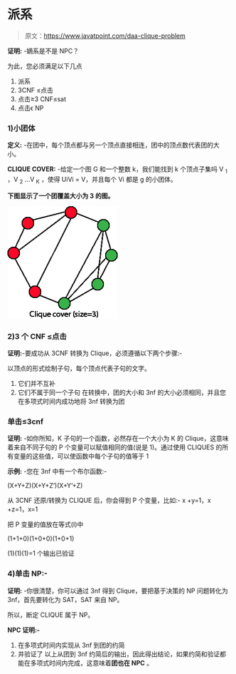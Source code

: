 # 派系

> 原文：<https://www.javatpoint.com/daa-clique-problem>

**证明:** -嫡系是不是 NPC？

为此，您必须满足以下几点

1.  派系
2.  3CNF ≤点击
3.  点击≥3 CNF≤sat
4.  点击&straightepsilon; NP

### 1)小团体

**定义:** -在团中，每个顶点都与另一个顶点直接相连，团中的顶点数代表团的大小。

**CLIQUE COVER:** -给定一个图 G 和一个整数 k，我们能找到 k 个顶点子集吗 V <sub>1</sub> ，V <sub>2</sub> ...V <sub>K</sub> ，使得 UiVi = V，并且每个 Vi 都是 g 的小团体。

**下图显示了一个团覆盖大小为 3 的图。**

![Clique](img/220a61b3d7b1d7a6a595df72dd6b1f29.png)

### 2)3 个 CNF ≤点击

**证明:**-要成功从 3CNF 转换为 Clique，必须遵循以下两个步骤:-

以顶点的形式绘制子句，每个顶点代表子句的文字。

1.  它们并不互补
2.  它们不属于同一个子句
    在转换中，团的大小和 3nf 的大小必须相同，并且您在多项式时间内成功地将 3nf 转换为团

### 单击≤3cnf

**证明:** -如你所知，K 子句的一个函数，必然存在一个大小为 K 的 Clique，这意味着来自不同子句的 P 个变量可以赋值相同的值(说是 1)。通过使用 CLIQUES 的所有变量的这些值，可以使函数中每个子句的值等于 1

**示例:** -您在 3nf 中有一个布尔函数:-

(X+Y+Z)(X+Y+Z’)(X+Y’+Z)

从 3CNF 还原/转换为 CLIQUE 后，你会得到 P 个变量，比如:- x +y=1，x +z=1，x=1

把 P 变量的值放在等式(I)中

(1+1+0)(1+0+0)(1+0+1)

(1)(1)(1)=1 个输出已验证

### 4)单击 NP:-

**证明:** -你很清楚，你可以通过 3nf 得到 Clique，要把基于决策的 NP 问题转化为 3nf，首先要转化为 SAT，SAT 来自 NP。

所以，断定 CLIQUE 属于 NP。

**NPC 证明:-**

1.  在多项式时间内实现从 3nf 到团的约简
2.  并验证了
    以上从团到 3nf 约简后的输出，因此得出结论，如果约简和验证都能在多项式时间内完成，这意味着**团也在 NPC** 。